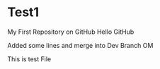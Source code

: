 # Test1
My First Repository on GitHub
Hello GitHub

Added some lines and merge into Dev Branch
OM

This is test File





